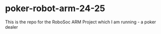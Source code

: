 # poker-robot-arm-24-25
This is the repo for the RoboSoc ARM Project which I am running - a poker dealer 
